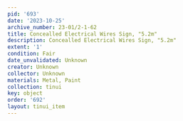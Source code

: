 ```yaml
---
pid: '693'
date: '2023-10-25'
archive_number: 23-01/2-1-62
title: Concealled Electrical Wires Sign, "5.2m"
description: Concealled Electrical Wires Sign, "5.2m"
extent: '1'
condition: Fair
date_unvalidated: Unknown
creator: Unknown
collector: Unknown
materials: Metal, Paint
collection: tinui
key: object
order: '692'
layout: tinui_item
---
```

